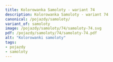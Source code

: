 ```yaml
---
title: Kolorowanka Samoloty - wariant 74
description: Kolorowanka Samoloty - wariant 74
canonical: /pojazdy/samoloty/
variant_of: samoloty
image: /pojazdy/samoloty/74/samoloty-74.svg
pdf: /pojazdy/samoloty/74/samoloty-74.pdf
alt: "Kolorowanki samoloty"
tags:
- pojazdy
- samoloty
---
```

